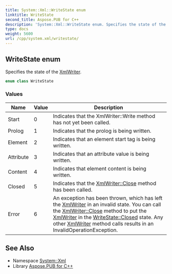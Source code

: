 ```yaml
---
title: System::Xml::WriteState enum
linktitle: WriteState
second_title: Aspose.PUB for C++
description: 'System::Xml::WriteState enum. Specifies the state of the XmlWriter in C++.'
type: docs
weight: 5600
url: /cpp/system.xml/writestate/
---
```

## WriteState enum


Specifies the state of the [XmlWriter](../xmlwriter/).

```cpp
enum class WriteState
```

### Values

| Name | Value | Description |
| --- | --- | --- |
| Start | 0 | Indicates that the XmlWriter::Write method has not yet been called. |
| Prolog | 1 | Indicates that the prolog is being written. |
| Element | 2 | Indicates that an element start tag is being written. |
| Attribute | 3 | Indicates that an attribute value is being written. |
| Content | 4 | Indicates that element content is being written. |
| Closed | 5 | Indicates that the [XmlWriter::Close](../xmlwriter/close/) method has been called. |
| Error | 6 | An exception has been thrown, which has left the [XmlWriter](../xmlwriter/) in an invalid state. You can call the [XmlWriter::Close](../xmlwriter/close/) method to put the [XmlWriter](../xmlwriter/) in the [WriteState::Closed](./) state. Any other [XmlWriter](../xmlwriter/) method calls results in an InvalidOperationException. |

## See Also

* Namespace [System::Xml](../)
* Library [Aspose.PUB for C++](../../)
